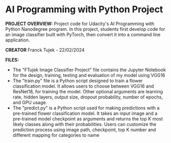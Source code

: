 # AI Programming with Python Project

**PROJECT OVERVIEW:**
Project code for Udacity's AI Programming with Python Nanodegree program. In this project, students first develop code for an image classifier built with PyTorch, then convert it into a command line application.

**CREATOR**
Franck Tujek - 22/02/2024

**FILES:**
- The "FTujek Image Classifier Project" file contains the Jupyter Notebook for the design, training, testing and evaluation of my model using VGG16
- The "train.py" file is a Python script designed to train a flower classification model. It allows users to choose between VGG16 and ResNet18, for training the model. Other optional arguments are learning rate, hidden layers, output size, dropout probability, number of epochs, and GPU usage.
- The "predict.py" is a Python script used for making predictions with a pre-trained flower classification model. It takes an input image and a pre-trained model checkpoint as arguments and returns the top K most likely classes along with their probabilities. Users can customize the prediction process using image path, checkpoint, top K number and different mapping for categories to name
